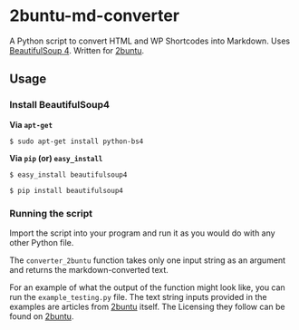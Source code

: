 2buntu-md-converter
===================

A Python script to convert HTML and WP Shortcodes into Markdown. Uses [BeautifulSoup 4](https://pypi.python.org/pypi/beautifulsoup4/4.3.2). Written for [2buntu](http://2buntu.com).

## Usage

### Install BeautifulSoup4

**Via `apt-get`**

	$ sudo apt-get install python-bs4

**Via `pip` (or) `easy_install`**

	$ easy_install beautifulsoup4

	$ pip install beautifulsoup4

### Running the script

Import the script into your program and run it as you would do with any other Python file.

The `converter_2buntu` function takes only one input string as an argument and returns the markdown-converted text. 

For an example of what the output of the function might look like, you can run the `example_testing.py` file. The text string inputs provided in the examples are articles from [2buntu](http://2buntu.com) itself. The Licensing they follow can be found on [2buntu](http://2buntu.com).
